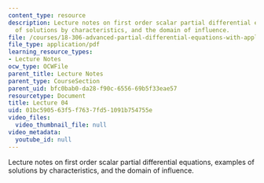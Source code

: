 ```yaml
---
content_type: resource
description: Lecture notes on first order scalar partial differential equations, examples
  of solutions by characteristics, and the domain of influence.
file: /courses/18-306-advanced-partial-differential-equations-with-applications-fall-2009/01bc590563f5f7637fd51091b754755e_MIT18_306f09_lec04.pdf
file_type: application/pdf
learning_resource_types:
- Lecture Notes
ocw_type: OCWFile
parent_title: Lecture Notes
parent_type: CourseSection
parent_uid: bfc0bab0-da28-f90c-6556-69b5f33eae57
resourcetype: Document
title: Lecture 04
uid: 01bc5905-63f5-f763-7fd5-1091b754755e
video_files:
  video_thumbnail_file: null
video_metadata:
  youtube_id: null
---
```

Lecture notes on first order scalar partial differential equations, examples of solutions by characteristics, and the domain of influence.

